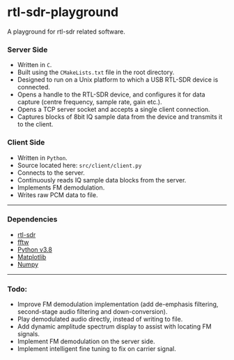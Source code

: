 # rtl-sdr-playground

A playground for rtl-sdr related software.

### Server Side
- Written in `C`.
- Built using the `CMakeLists.txt` file in the root directory.
- Designed to run on a Unix platform to which a USB RTL-SDR device is connected.
- Opens a handle to the RTL-SDR device, and configures it for data capture (centre frequency, sample rate, gain etc.).
- Opens a TCP server socket and accepts a single client connection.
- Captures blocks of 8bit IQ sample data from the device and transmits it to the client.

### Client Side
- Written in `Python`.
- Source located here: `src/client/client.py`
- Connects to the server.
- Continuously reads IQ sample data blocks from the server.
- Implements FM demodulation.
- Writes raw PCM data to file.

----------------
### Dependencies

- [rtl-sdr](https://github.com/osmocom/rtl-sdr)
- [fftw](https://www.fftw.org/)
- [Python v3.8](https://www.python.org/downloads/)
- [Matplotlib](https://matplotlib.org/stable/index.html)
- [Numpy](https://numpy.org/)

----------------
### Todo:

- Improve FM demodulation implementation (add de-emphasis filtering, second-stage audio filtering and down-conversion).
- Play demodulated audio directly, instead of writing to file.
- Add dynamic amplitude spectrum display to assist with locating FM signals.
- Implement FM demodulation on the server side.
- Implement intelligent fine tuning to fix on carrier signal.
